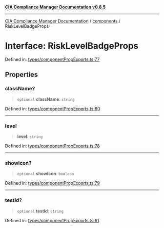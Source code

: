 [**CIA Compliance Manager Documentation v0.8.5**](../../README.md)

***

[CIA Compliance Manager Documentation](../../modules.md) / [components](../README.md) / RiskLevelBadgeProps

# Interface: RiskLevelBadgeProps

Defined in: [types/componentPropExports.ts:77](https://github.com/Hack23/cia-compliance-manager/blob/4f2006283e1cd56feb8daea1f810b2bc8c1b1d1b/src/types/componentPropExports.ts#L77)

## Properties

### className?

> `optional` **className**: `string`

Defined in: [types/componentPropExports.ts:80](https://github.com/Hack23/cia-compliance-manager/blob/4f2006283e1cd56feb8daea1f810b2bc8c1b1d1b/src/types/componentPropExports.ts#L80)

***

### level

> **level**: `string`

Defined in: [types/componentPropExports.ts:78](https://github.com/Hack23/cia-compliance-manager/blob/4f2006283e1cd56feb8daea1f810b2bc8c1b1d1b/src/types/componentPropExports.ts#L78)

***

### showIcon?

> `optional` **showIcon**: `boolean`

Defined in: [types/componentPropExports.ts:79](https://github.com/Hack23/cia-compliance-manager/blob/4f2006283e1cd56feb8daea1f810b2bc8c1b1d1b/src/types/componentPropExports.ts#L79)

***

### testId?

> `optional` **testId**: `string`

Defined in: [types/componentPropExports.ts:81](https://github.com/Hack23/cia-compliance-manager/blob/4f2006283e1cd56feb8daea1f810b2bc8c1b1d1b/src/types/componentPropExports.ts#L81)
